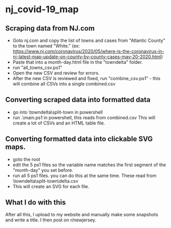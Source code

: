 # nj_covid-19_map
  
## Scraping data from NJ.com

- Goto nj.com and copy the list of towns and cases from "Atlantic County" to the town named "White."  (ex: https://www.nj.com/coronavirus/2020/05/where-is-the-coronavirus-in-nj-latest-map-update-on-county-by-county-cases-may-20-2020.html)
- Paste that into a month-day.html file in the "towndelta" folder.  
- run "all_towns_csv.ps1"
- Open the new CSV and review for errors.  
- After the new CSV is reviewed and fixed, run "combine_csv.ps1" - this will combine all CSVs into a single combined.csv

## Converting scraped data into formatted data
- go into \towndelta\split-town in powershell
- run .\main.ps1 in powershell, this reads from combined.csv
This will create a lot of CSVs and an HTML table file.  

## Converting formatted data into clickable SVG maps.
- goto the root
- edit the 5 ps1 files so the variable name matches the first segment of the "month-day" you set before.  
- run all 5 ps1 files. you can do this at the same time. These read from \towndelta\split-town\delta.csv
- This will create an SVG for each file.

## What I do with this  
  
After all this, I upload to my website and manually make some snapshots and write a title. I then post on r/newjersey. 
